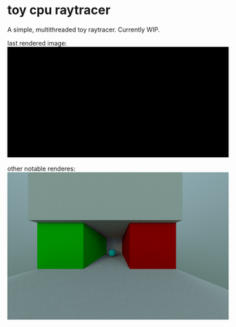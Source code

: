 # toy cpu raytracer
A simple, multithreaded toy raytracer. Currently WIP.

last rendered image:
![lastimage](image.png)

other notable renderes:
![0](image0.png)